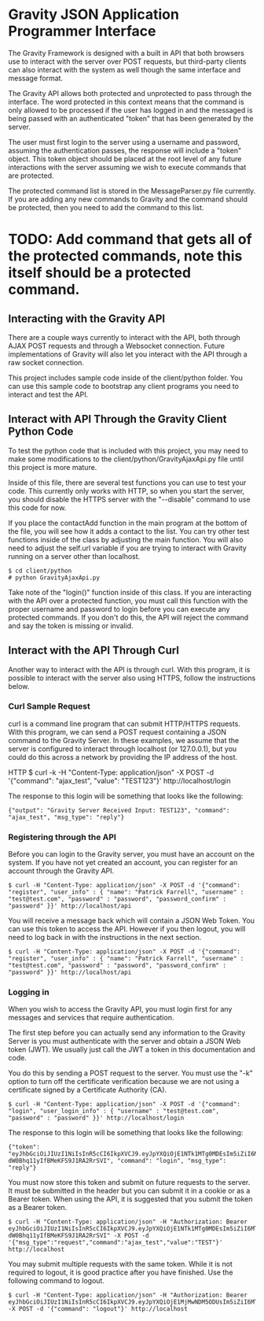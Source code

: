 
Gravity JSON Application Programmer Interface
=============================================

The Gravity Framework is designed with a built in API that both browsers use to interact with the server over POST requests, but third-party clients can also interact with the system as well though the same interface and message format.

The Gravity API allows both protected and unprotected to pass through the interface. The word protected in this context means that the command is only allowed to be processed if the user has logged in and the messaged is being
passed with an authenticated "token" that has been generated by the server.

The user must first login to the server using a username and password, assuming the authentication passes, the response will include a "token" object.  This token object should be placed at the root level of any future interactions with the server assuming we wish to execute commands that are protected.

The protected command list is stored in the MessageParser.py file currently. If you are adding any new commands
to Gravity and the command should be protected, then you need to add the command to this list.

# TODO: Add command that gets all of the protected commands, note this itself should be a protected command.

Interacting with the Gravity API
--------------------------------

There are a couple ways currently to interact with the API, both through AJAX POST requests and through a Websocket connection. Future implementations of Gravity will also let you interact with the API through a raw socket connection.

This project includes sample code inside of the client/python folder. You can use this sample code to bootstrap any client programs you need to interact and test the API.

Interact with API Through the Gravity Client Python Code
--------------------------------------------------------

To test the python code that is included with this project, you may need to make some modifications to the client/python/GravityAjaxApi.py file until this project is more mature.

Inside of this file, there are several test functions you can use to test your code. This currently only works with HTTP, so when you start the server, you should disable the HTTPS server with the "--disable" command to use this code for now.

If you place the contactAdd function in the main program at the bottom of the file, you will see how it adds a contact to the list. You can try other test functions inside of the class by adjusting the main function.  You will also need to adjust the self.url variable if you are trying to interact with Gravity running on a server other than localhost.

	$ cd client/python
	# python GravityAjaxApi.py

Take note of the "login()" function inside of this class. If you are interacting with the API over a protected function, you must call this function with the proper username and password to login before you can execute any protected commands. If you don't do this, the API will reject the command and say the token is missing or invalid.

Interact with the API Through Curl
----------------------------------

Another way to interact with the API is through curl. With this program, it is possible to interact with the server also using HTTPS, follow the instructions below.

### Curl Sample Request ###

curl is a command line program that can submit HTTP/HTTPS requests.  With this program, we can send a POST request containing a JSON command to the Gravity Server.  In these examples, we assume that the server is configured to interact through localhost (or 127.0.0.1), but you could do this across a network by providing the IP address of the host.

HTTP
	$ curl -k -H "Content-Type: application/json" -X POST -d '{"command": "ajax_test", "value": "TEST123"}' http://localhost/login

The response to this login will be something that looks like the following:

	{"output": "Gravity Server Received Input: TEST123", "command": "ajax_test", "msg_type": "reply"}


### Registering through the API

Before you can login to the Gravity server, you must have an account on the system. If you have not yet created
an account, you can register for an account through the Gravity API.

	$ curl -H "Content-Type: application/json" -X POST -d '{"command": "register", "user_info" : { "name": "Patrick Farrell", "username" : "test@test.com", "password" : "password", "password_confirm" : "password" }}' http://localhost/api

You will receive a message back which will contain a JSON Web Token.  You can use this token to access the API.
However if you then logout, you will need to log back in with the instructions in the next section.

	$ curl -H "Content-Type: application/json" -X POST -d '{"command": "register", "user_info" : { "name": "Patrick Farrell", "username" : "test@test.com", "password" : "password", "password_confirm" : "password" }}' http://localhost/api


### Logging in

When you wish to access the Gravity API, you must login first for any messages and services that require authentication.

The first step before you can actually send any information to the Gravity Server is you must authenticate with the server and obtain a JSON Web token (JWT).  We usually just call the JWT a token in this documentation and code. 

You do this by sending a POST request to the server.  You must use the "-k" option to turn off the certificate verification because we are not using a certificate signed by a Certificate Authority (CA).

	$ curl -H "Content-Type: application/json" -X POST -d '{"command": "login", "user_login_info" : { "username" : "test@test.com", "password" : "password" }}' http://localhost/login

The response to this login will be something that looks like the following:

	{"token": "eyJhbGciOiJIUzI1NiIsInR5cCI6IkpXVCJ9.eyJpYXQiOjE1NTk1MTg0MDEsIm5iZiI6MTU1OTUxODQwMSwiZXhwIjoxNTYyMTEwNDAxLCJhdWQiOiIxIn0.PofQODINVZJ2q9-dW0Bhq11yIfBMeKFS9J1RA2RrSVI", "command": "login", "msg_type": "reply"}

You must now store this token and submit on future requests to the server.  It must be submitted in the header but you can submit it in a cookie or as a Bearer token.  When using the API, it is suggested that you submit the token as a Bearer token.

	$ curl -H "Content-Type: application/json" -H "Authorization: Bearer eyJhbGciOiJIUzI1NiIsInR5cCI6IkpXVCJ9.eyJpYXQiOjE1NTk1MTg0MDEsIm5iZiI6MTU1OTUxODQwMSwiZXhwIjoxNTYyMTEwNDAxLCJhdWQiOiIxIn0.PofQODINVZJ2q9-dW0Bhq11yIfBMeKFS9J1RA2RrSVI" -X POST -d '{"msg_type":"request","command":"ajax_test","value":"TEST"}' http://localhost

You may submit multiple requests with the same token.  While it is not required to logout, it is good practice after you have finished. Use the following command to logout.

	$ curl -H "Content-Type: application/json" -H "Authorization: Bearer eyJhbGciOiJIUzI1NiIsInR5cCI6IkpXVCJ9.eyJpYXQiOjE1MjMwNDM5ODUsIm5iZiI6MTUyMzA0Mzk4NSwiZXhwIjoxNTI1NjM1OTg1LCJhdWQiOiIxIn0.66y7TrQebuROy3AWaejwJ5KdCALJm6phYQ4QhXV3ltc" -X POST -d '{"command": "logout"}' http://localhost
